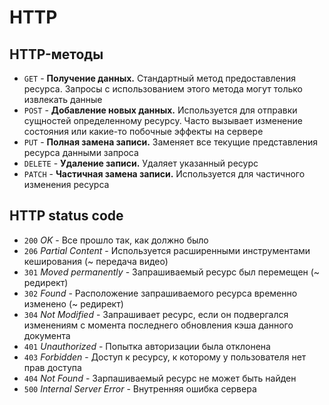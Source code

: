 # HTTP

## HTTP-методы

* `GET` - **Получение данных.** Стандартный метод предоставления ресурса. Запросы с использованием этого метода могут только извлекать данные
* `POST` - **Добавление новых данных.** Используется для отправки сущностей определенному ресурсу. Часто вызывает изменение состояния или какие-то побочные эффекты на сервере
* `PUT` - **Полная замена записи.** Заменяет все текущие представления ресурса данными запроса
* `DELETE` - **Удаление записи.** Удаляет указанный ресурс
* `PATCH` - **Частичная замена записи.** Используется для частичного изменения ресурса

## HTTP status code

* `200` *OK* - Все прошло так, как должно было
* `206` *Partial Content* - Используется расширенными инструментами кеширования (~ передача видео)
* `301` *Moved permanently* - Запрашиваемый ресурс был перемещен (~ редирект)
* `302` *Found* - Расположение запрашиваемого ресурса временно изменено (~ редирект)
* `304` *Not Modified* - Запрашивает ресурс, если он подвергался изменениям с момента последнего обновления кэша данного документа
* `401` *Unauthorized* - Попытка авторизации была отклонена
* `403` *Forbidden* - Доступ к ресурсу, к которому у пользователя нет прав доступа
* `404` *Not Found* - Зарпашиваемый ресурс не может быть найден
* `500` *Internal Server Error* - Внутренняя ошибка сервера